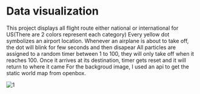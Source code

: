 # Data visualization
This project displays all flight route either national or international for US(There are 2 colors represent each category)
Every yellow dot symbolizes an airport location. Whenever an airplane is about to take off, the dot will blink for few seconds and then disapear
All particles are assigned to a random timer between 1 to 100, they will only take off when it reaches 100. Once it arrives at its destination, timer gets reset and it will return to where it came
For the backgroud image, I used an api to get the static world map from openbox.


![1](https://user-images.githubusercontent.com/25802927/223583522-b0f82633-721c-466a-b495-2741099097f4.png)
